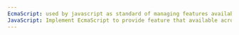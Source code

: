 ```yaml
---
EcmaScript: used by javascript as standard of managing features availability between different java script engine (exist in browser)
JavaScript: Implement EcmaScript to provide feature that available across multiple browser
---
```

